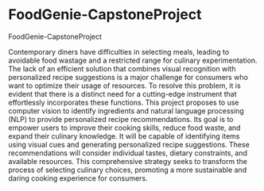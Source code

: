 # FoodGenie-CapstoneProject
FoodGenie-CapstoneProject

Contemporary diners have difficulties in selecting meals, leading to avoidable food wastage and a restricted range for culinary experimentation. The lack of an efficient solution that combines visual recognition with personalized recipe suggestions is a major challenge for consumers who want to optimize their usage of resources. To resolve this problem, it is evident that there is a distinct need for a cutting-edge instrument that effortlessly incorporates these functions. This project proposes to use computer vision to identify ingredients and natural language processing (NLP) to provide personalized recipe recommendations. Its goal is to empower users to improve their cooking skills, reduce food waste, and expand their culinary knowledge. It will be capable of identifying items using visual cues and generating personalized recipe suggestions. These recommendations will consider individual tastes, dietary constraints, and available resources. This comprehensive strategy seeks to transform the process of selecting culinary choices, promoting a more sustainable and daring cooking experience for consumers.
